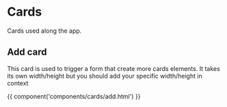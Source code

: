 # Cards

Cards used along the app.

## Add card

This card is used to trigger a form that create more cards elements. It takes its own width/height but you should add your specific width/height in context

{{ component('components/cards/add.html') }}
